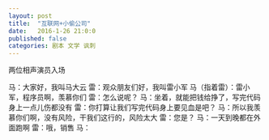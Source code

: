 ```yaml
---
layout: post
title:  "互联网+小偷公司"
date:   2016-1-26 21:0:0
published: false
categories: 剧本 文学 讽刺
---
```


两位相声演员入场

马：大家好，我叫马大云
雷：观众朋友们好，我叫雷小军
马（指着雷）：雷小军，程序员啊，羡慕你们
雷：怎么说呢？
马：坐着，就能把钱给挣了，写完代码身上一点儿伤都没有
雷：你打算让我们写完代码身上要见血是吧？
马：所以我羡慕你们啊，没有风险，干我们这行的，风险太大
雷：您是？
马：一天到晚都在外面跑啊
雷：哦，销售
马：
